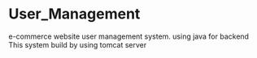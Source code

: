 # User_Management
e-commerce website user management system. using java for backend
This system build by using tomcat server
